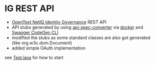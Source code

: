 # IG REST API
* [OpenText NetIQ Identity Governance](https://www.opentext.com/products/netiq-identity-governance) REST API
* API stubs generated by using [api-spec-converter](https://www.npmjs.com/package/api-spec-converter) via [docker](https://hub.docker.com/r/ioggstream/api-spec-converter) and [Swagger CodeGen CLI](https://mvnrepository.com/artifact/io.swagger.codegen.v3/swagger-codegen-cli)
* modified the stubs as some standard classes are also got generated (like org.w3c.dom.Document)
* added simple OAuth implementation

see [Test.java](src/test/java/de/araneaconsult/Test.java) for how to start
